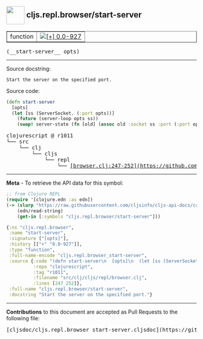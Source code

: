 ## <img width="48px" valign="middle" src="http://i.imgur.com/Hi20huC.png"> cljs.repl.browser/start-server

 <table border="1">
<tr>

<td>function</td>
<td><a href="https://github.com/cljsinfo/cljs-api-docs/tree/0.0-927"><img valign="middle" alt="[+] 0.0-927" src="https://img.shields.io/badge/+-0.0--927-lightgrey.svg"></a> </td>
</tr>
</table>

 <samp>
(__start-server__ opts)<br>
</samp>

---




Source docstring:

```
Start the server on the specified port.
```

Source code:

```clj
(defn start-server
  [opts]
  (let [ss (ServerSocket. (:port opts))]
    (future (server-loop opts ss))
    (swap! server-state (fn [old] (assoc old :socket ss :port (:port opts))))))
```

 <pre>
clojurescript @ r1011
└── src
    └── clj
        └── cljs
            └── repl
                └── <ins>[browser.clj:247-252](https://github.com/clojure/clojurescript/blob/r1011/src/clj/cljs/repl/browser.clj#L247-L252)</ins>
</pre>


---

__Meta__ - To retrieve the API data for this symbol:

```clj
;; from Clojure REPL
(require '[clojure.edn :as edn])
(-> (slurp "https://raw.githubusercontent.com/cljsinfo/cljs-api-docs/catalog/cljs-api.edn")
    (edn/read-string)
    (get-in [:symbols "cljs.repl.browser/start-server"]))
```

```clj
{:ns "cljs.repl.browser",
 :name "start-server",
 :signature ["[opts]"],
 :history [["+" "0.0-927"]],
 :type "function",
 :full-name-encode "cljs.repl.browser_start-server",
 :source {:code "(defn start-server\n  [opts]\n  (let [ss (ServerSocket. (:port opts))]\n    (future (server-loop opts ss))\n    (swap! server-state (fn [old] (assoc old :socket ss :port (:port opts))))))",
          :repo "clojurescript",
          :tag "r1011",
          :filename "src/clj/cljs/repl/browser.clj",
          :lines [247 252]},
 :full-name "cljs.repl.browser/start-server",
 :docstring "Start the server on the specified port."}

```

---

__Contributions__ to this document are accepted as Pull Requests to the following file:

 <pre>
[cljsdoc/cljs.repl.browser_start-server.cljsdoc](https://github.com/cljsinfo/cljs-api-docs/blob/master/cljsdoc/cljs.repl.browser_start-server.cljsdoc)
</pre>

